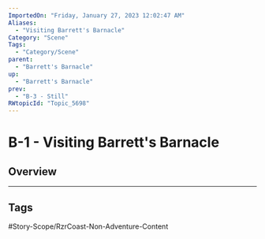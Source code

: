 ```yaml
---
ImportedOn: "Friday, January 27, 2023 12:02:47 AM"
Aliases:
  - "Visiting Barrett's Barnacle"
Category: "Scene"
Tags:
  - "Category/Scene"
parent:
  - "Barrett's Barnacle"
up:
  - "Barrett's Barnacle"
prev:
  - "B-3 - Still"
RWtopicId: "Topic_5698"
---
```

# B-1 - Visiting Barrett's Barnacle
## Overview

---
## Tags
#Story-Scope/RzrCoast-Non-Adventure-Content

